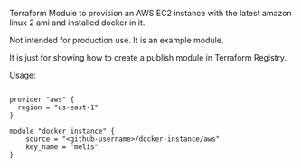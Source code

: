 Terraform Module to provision an AWS EC2 instance with the latest amazon linux 2 ami and installed docker in it.

Not intended for production use. It is an example module.

It is just for showing how to create a publish module in Terraform Registry.

Usage:

```

provider "aws" {
  region = "us-east-1"
}

module "docker_instance" {
    source = "<github-username>/docker-instance/aws"
    key_name = "melis"
}
